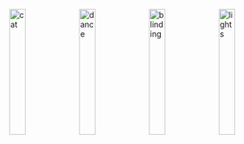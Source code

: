 <img src="https://media.giphy.com/media/cvcthZ5g7cMPfEraDT/giphy.gif" alt="cat" width="24%" ></img>
<img src="https://media.giphy.com/media/cvcthZ5g7cMPfEraDT/giphy.gif" alt="dance" width="24%" ></img>
<img src="https://media.giphy.com/media/cvcthZ5g7cMPfEraDT/giphy.gif" alt="blinding" width="24%" ></img>
<img src="https://media.giphy.com/media/cvcthZ5g7cMPfEraDT/giphy.gif" alt="lights" width="24%" ></img>
